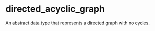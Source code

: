 # directed_acyclic_graph

An [abstract data type](/data_md/computer_science/definitions/data_structure/abstract_data_type.md) that represents a [directed graph](/data_md/mathematics/definitions/graph/directed_graph.md) with no [cycles](/data_md/mathematics/definitions/graph/cycle.md).
